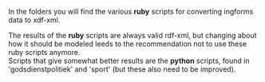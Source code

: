 In the folders you will find the various **ruby** scripts for converting
ingforms data to xdf-xml.

The results of the **ruby** scripts are always valid rdf-xml, but changing about how it should be modeled leeds to the recommendation not to use these ruby scripts anymore.  
Scripts that give somewhat better results are the **python** scripts, found in 'godsdienstpolitiek' and 'sport' (but these also need to be improved).

